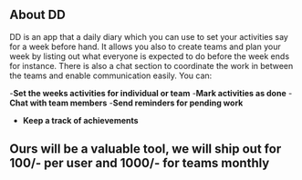 

## About DD 

DD is an app that a daily diary which you can use to set your activities say for a week before hand.
It allows you also to create teams and plan your week by listing out what everyone is expected
to do before the week ends for instance. There is also a chat section to coordinate
the work in between the teams and enable communication easily. You can:

-**Set the weeks activities for individual or team**
-**Mark activities as done**
-**Chat with team members**
-**Send reminders for pending work**
- **Keep a track of achievements** 

## Ours will be a valuable tool, we will ship out for 100/- per user and 1000/- for teams monthly



